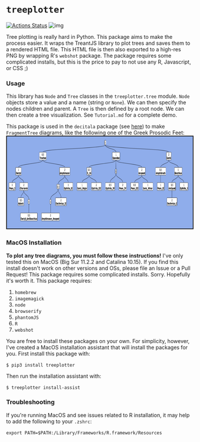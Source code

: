 # `treeplotter`
[![Actions Status](https://github.com/Luke-Poeppel/treeplotter/workflows/Build/badge.svg)](https://github.com/Luke-Poeppel/treeplotter/actions)
![img](https://img.shields.io/badge/semver-0.2.0-green)

Tree plotting is really hard in Python. This package aims to make the process easier. It wraps the TreantJS library to plot trees and saves them to a rendered HTML file. This HTML file is then also exported to a high-res PNG by wrapping R's ``webshot`` package. The package requires some complicated installs, but this is the price to pay to not use any R, Javascript, or CSS ;)

### Usage
This library has `Node` and `Tree` classes in the `treeplotter.tree` module. `Node` objects store a value and a name (string or `None`). We can then specify the nodes children and parent. A `Tree` is then defined by a root node. We can then create a tree visualization. See `Tutorial.md` for a complete demo. 

This package is used in the `decitala` package (see [here](https://github.com/Luke-Poeppel/decitala)) to make `FragmentTree` diagrams, like the following one of the Greek Prosodic Feet:
<img src="images/Prosodic_Tree.png" height="250" width="715" style="border: 2px solid">

### MacOS Installation
**To plot any tree diagrams, you must follow these instructions!**
I've only tested this on MacOS (Big Sur 11.2.2 and Catalina 10.15). If you find this install doesn't work on other versions and OSs, please file an Issue or a Pull Request! This package requires some complicated installs. Sorry. Hopefully it's worth it. This package requires:
1. `homebrew`
2. `imagemagick`
3. `node`
4. `browserify`
5. `phantomJS`
6. `R`
7. `webshot`

You are free to install these packages on your own. For simplicity, however, I've created a MacOS installation assistant that will install the packages for you. First install this package with:
```
$ pip3 install treeplotter
```
Then run the installation assistant with:
```
$ treeplotter install-assist
```

### Troubleshooting
If you're running MacOS and see issues related to R installation, it may help to add the following to your `.zshrc`:
```
export PATH=$PATH:/Library/Frameworks/R.framework/Resources
```